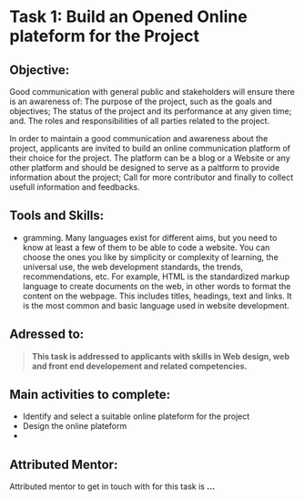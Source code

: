 # Task 1: Build an Opened Online plateform for the Project

## Objective: 
Good communication with general public and stakeholders will ensure there is an awareness of: The purpose of the project, such as the goals and objectives; The status of the project and its performance at any given time; and. The roles and responsibilities of all parties related to the project.

In order to maintain a good communication and awareness about the project, applicants are invited to build an online communication platform of their choice for the project. The platform can be a blog or a Website or any other platform and should be designed to serve as a paltform to provide information about the project; Call for more contributor and finally to collect usefull information and feedbacks.

## Tools and Skills: 
- gramming. Many languages exist for different aims, but you need to know at least a few of them to be able to code a website. You can choose the ones you like by simplicity or complexity of learning, the universal use, the web development standards, the trends, recommendations, etc. For example, HTML is the standardized markup language to create documents on the web, in other words to format the content on the webpage. This includes titles, headings, text and links. It is the most common and basic language used in website development.



## Adressed to:
>**This task is addressed to applicants with skills in Web design, web and front end developement and related competencies.**

## Main activities to complete: 
- Identify and select a suitable online plateform for the project
- Design the online plateform
-  

## Attributed Mentor:
Attributed mentor to get in touch with for this task is **...**
